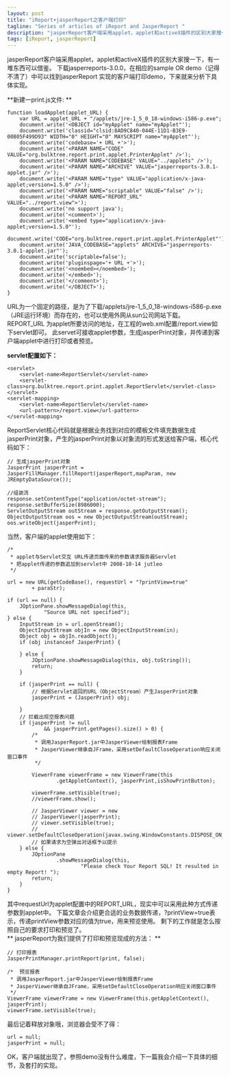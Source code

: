 ```yaml
---
layout: post
title: "iReport+jasperReport之客户端打印"
tagline: "Series of articles of iReport and JasperReport "
description: "jasperReport客户端采用applet，applet和activeX插件的区别大家搜一下，有一堆东西可以借鉴。"
tags: [iReport, jasperReport]
---
```


jasperReport客户端采用applet，applet和activeX插件的区别大家搜一下，有一堆东西可以借鉴。
下载jasperreports-3.0.0，在相应的sample OR demo（记得不清了）中可以找到jasperReport 实现的客户端打印demo，下来就来分析下具体实现。

**新建一print.js文件: **  
	
	function loadApplet(applet_URL) {
		var URL = applet_URL + "/applets/jre-1_5_0_18-windows-i586-p.exe";
		document.write('<OBJECT id="myApplet" name="myApplet"');
		document.write('classid="clsid:8AD9C840-044E-11D1-B3E9-00805F499D93" WIDTH="0" HEIGHT="0" MAYSCRIPT name="myApplet"');
		document.write('codebase='+ URL +'>');
		document.write('<PARAM NAME="CODE" VALUE="org.bulktree.report.print.applet.PrinterApplet" />');
		document.write('<PARAM NAME="CODEBASE" VALUE="../applets" />');
		document.write('<PARAM NAME="ARCHIVE" VALUE="jasperreports-3.0.1-applet.jar" />');
		document.write('<PARAM NAME="type" VALUE="application/x-java-applet;version=1.5.0" />');
		document.write('<PARAM NAME="scriptable" VALUE="false" />');
		document.write('<PARAM NAME="REPORT_URL" VALUE="../report.view">');
		document.write('no support java');
		document.write('<comment>');
		document.write('<embed type="application/x-java-applet;version=1.5.0"');
		document.write('CODE="org.bulktree.report.print.applet.PrinterApplet"');
		document.write('JAVA_CODEBASE="applets" ARCHIVE="jasperreports-3.0.1-applet.jar"');
		document.write('scriptable=false');
		document.write('pluginspage='+ URL +'>');
		document.write('<noembed></noembed>');
		document.write('</embed>');
		document.write('</comment>');
		document.write('</OBJECT>');
	}
	
URL为一个固定的路径，是为了下载/applets/jre-1_5_0_18-windows-i586-p.exe（JRE运行环境）而存在的，也可以使用外网从sun公司网站下载。
REPORT_URL 为applet所要访问的地址，在工程的web.xml配置/report.view如下servlet即可。
此servet可接收applet参数，生成jasperPrint对象，并传递到客户端applet中进行打印或者预览。  

**servlet配置如下：**
	
	<servlet>
		<servlet-name>ReportServlet</servlet-name>
        <servlet-class>org.bulktree.report.print.applet.ReportServlet</servlet-class>
    </servlet>
	<servlet-mapping>
		<servlet-name>ReportServlet</servlet-name>
		<url-pattern>/report.view</url-pattern>
	</servlet-mapping>
	
ReportServlet核心代码就是根据业务找到对应的模板文件填充数据生成jasperPrint对象，产生的jasperPrint对象以对象流的形式发送给客户端，核心代码如下：  

	// 生成jasperPrint对象
	JasperPrint jasperPrint = JasperFillManager.fillReport(jasperReport,mapParam, new JREmptyDataSource());

	//组装流
	response.setContentType("application/octet-stream");
	response.setBufferSize(8986000);
	ServletOutputStream outStream = response.getOutputStream();
	ObjectOutputStream oos = new ObjectOutputStream(outStream);
	oos.writeObject(jasperPrint);
	
当然，客户端的applet使用如下：  
	
	/*
	 * applet与Servlet交互 URL传递页面传来的参数请求服务器Servlet
	 * 把applet传递的参数追加到servlet中 2008-10-14 jutleo
	 */

	url = new URL(getCodeBase(), requestUrl + "?printView=true"
			+ paraStr);

	if (url == null) {
		JOptionPane.showMessageDialog(this,
				"Source URL not specified");
	} else {
		InputStream in = url.openStream();
		ObjectInputStream objIn = new ObjectInputStream(in);
		Object obj = objIn.readObject();
		if (obj instanceof JasperPrint) {

		} else {
			JOptionPane.showMessageDialog(this, obj.toString());
			return;
		}

		if (jasperPrint == null) {
			// 根据Servlet返回的URL（ObjectStream）产生JasperPrint对象
			jasperPrint = (JasperPrint) obj;

		}
		// 拦截出现空报表问题
		if (jasperPrint != null
				&& jasperPrint.getPages().size() > 0) {
			/*
			 * 调用JasperReport.jar中JasperViewer绘制报表Frame
			 * JasperViewer继承自JFrame，采用setDefaultCloseOperation响应关闭窗口事件
			 */

			ViewerFrame viewerFrame = new ViewerFrame(this
					.getAppletContext(), jasperPrint,isShowPrintButton);
			
			viewerFrame.setVisible(true);
			//viewerFrame.show();

			// JasperViewer viewer = new
			// JasperViewer(jasperPrint);
			// viewer.setVisible(true);
			// viewer.setDefaultCloseOperation(javax.swing.WindowConstants.DISPOSE_ON_CLOSE);
			// 如果请求为空弹出对话框予以提示
		} else {
			JOptionPane
					.showMessageDialog(this,
							"Please check Your Report SQL! It resulted in empty Report! ");
			return;
		}
	}

其中requestUrl为applet配置中的REPORT_URL，现实中可以采用此种方式传递参数到applet中。
下篇文章会介绍更合适的业务数据传递，?printView=true表示，传递printView参数对应的值为true，用来预览使用。
剩下的工作就是怎么按照自己的要求打印和预览了。  
** jasperReport为我们提供了打印和预览现成的方法： ** 
	
	// 打印报表
	JasperPrintManager.printReport(print, false);
	
	/*  预览报表
	 * 调用JasperReport.jar中JasperViewer绘制报表Frame
	 * JasperViewer继承自JFrame，采用setDefaultCloseOperation响应关闭窗口事件
	 */
	ViewerFrame viewerFrame = new ViewerFrame(this.getAppletContext(), jasperPrint);
	viewerFrame.setVisible(true);
	
最后记着释放对象哦，浏览器会受不了得：  
	
	url = null;
	jasperPrint = null;
	
OK，客户端就出现了，参照demo没有什么难度，下一篇我会介绍一下具体的细节，及套打的实现。  